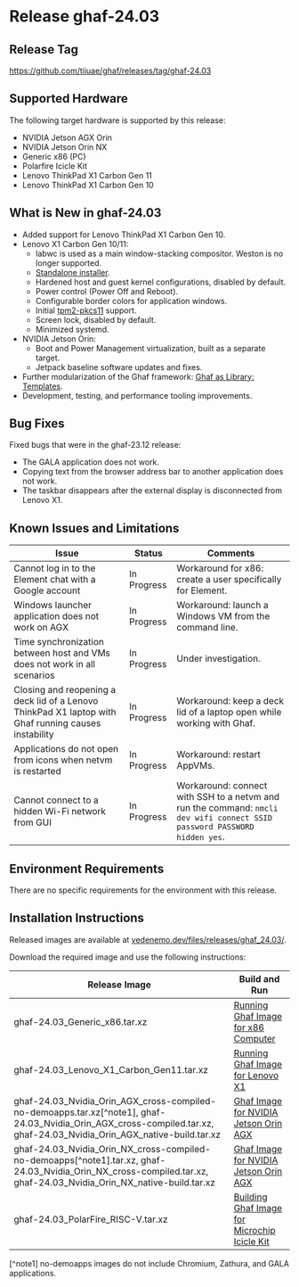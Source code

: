 <!--
    Copyright 2022-2024 TII (SSRC) and the Ghaf contributors
    SPDX-License-Identifier: CC-BY-SA-4.0
-->

# Release ghaf-24.03


## Release Tag

<https://github.com/tiiuae/ghaf/releases/tag/ghaf-24.03>


## Supported Hardware

The following target hardware is supported by this release:

* NVIDIA Jetson AGX Orin
* NVIDIA Jetson Orin NX
* Generic x86 (PC)
* Polarfire Icicle Kit
* Lenovo ThinkPad X1 Carbon Gen 11
* Lenovo ThinkPad X1 Carbon Gen 10


## What is New in ghaf-24.03

* Added support for Lenovo ThinkPad X1 Carbon Gen 10.
* Lenovo X1 Carbon Gen 10/11:
  * labwc is used as a main window-stacking compositor. Weston is no longer supported.
  * [Standalone installer](https://tiiuae.github.io/ghaf/ref_impl/installer.html).
  * Hardened host and guest kernel configurations, disabled by default.
  * Power control (Power Off and Reboot).
  * Configurable border colors for application windows.
  * Initial [tpm2-pkcs11](https://layers.openembedded.org/layerindex/recipe/333608/) support.
  * Screen lock, disabled by default.
  * Minimized systemd.
* NVIDIA Jetson Orin:
  * Boot and Power Management virtualization, built as a separate target.
  * Jetpack baseline software updates and fixes.
* Further modularization of the Ghaf framework: [Ghaf as Library: Templates](../ref_impl/ghaf-based-project.md).
* Development, testing, and performance tooling improvements.


## Bug Fixes

Fixed bugs that were in the ghaf-23.12 release:

* The GALA application does not work.
* Copying text from the browser address bar to another application does not work.
* The taskbar disappears after the external display is disconnected from Lenovo X1.


## Known Issues and Limitations

| Issue           | Status      | Comments                             |
|-----------------|-------------|--------------------------------------|
| Cannot log in to the Element chat with a Google account  | In Progress | Workaround for x86: create a user specifically for Element. |
| Windows launcher application does not work on AGX  | In Progress | Workaround: launch a Windows VM from the command line. |
| Time synchronization between host and VMs does not work in all scenarios  | In Progress | Under investigation. |
| Closing and reopening a deck lid of a Lenovo ThinkPad X1 laptop with Ghaf running causes instability | In Progress | Workaround: keep a deck lid of a laptop open while working with Ghaf. |
| Applications do not open from icons when netvm is restarted | In Progress | Workaround: restart AppVMs. |
| Cannot connect to a hidden Wi-Fi network from GUI | In Progress | Workaround:  connect with SSH to a netvm and run the command: `nmcli dev wifi connect SSID password PASSWORD hidden yes`. |


## Environment Requirements

There are no specific requirements for the environment with this release.


## Installation Instructions

Released images are available at [vedenemo.dev/files/releases/ghaf_24.03/](https://vedenemo.dev/files/releases/ghaf_24.03/).

Download the required image and use the following instructions:

| Release Image           | Build and Run      |
|-------------------------|--------------------|
| ghaf-24.03_Generic_x86.tar.xz | [Running Ghaf Image for x86 Computer](../ref_impl/build_and_run.md#running-ghaf-image-for-x86-computer) |
| ghaf-24.03_Lenovo_X1_Carbon_Gen11.tar.xz  | [Running Ghaf Image for Lenovo X1](../ref_impl/build_and_run.md#running-ghaf-image-for-lenovo-x1) |
| ghaf-24.03_Nvidia_Orin_AGX_cross-compiled-no-demoapps.tar.xz[^note1], ghaf-24.03_Nvidia_Orin_AGX_cross-compiled.tar.xz, ghaf-24.03_Nvidia_Orin_AGX_native-build.tar.xz | [Ghaf Image for NVIDIA Jetson Orin AGX](../ref_impl/build_and_run.md#ghaf-image-for-nvidia-jetson-orin-agx) |
| ghaf-24.03_Nvidia_Orin_NX_cross-compiled-no-demoapps[^note1].tar.xz, ghaf-24.03_Nvidia_Orin_NX_cross-compiled.tar.xz, ghaf-24.03_Nvidia_Orin_NX_native-build.tar.xz | [Ghaf Image for NVIDIA Jetson Orin AGX](../ref_impl/build_and_run.md#ghaf-image-for-nvidia-jetson-orin-agx) |
| ghaf-24.03_PolarFire_RISC-V.tar.xz | [Building Ghaf Image for Microchip Icicle Kit](../ref_impl/build_and_run.md#building-ghaf-image-for-microchip-icicle-kit) |

[^note1] no-demoapps images do not include Chromium, Zathura, and GALA applications.